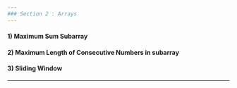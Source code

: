 ```yaml
---
### Section 2 : Arrays
---
```

#### 1) Maximum Sum Subarray
#### 2) Maximum Length of Consecutive Numbers in subarray
#### 3) Sliding Window
---
